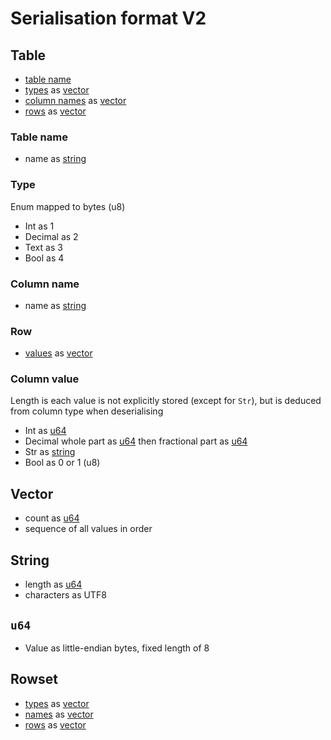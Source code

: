 # Serialisation format V2

## Table
- [table name](#table-name)
- [types](#type) as [vector](#vector)
- [column names](#column-name) as [vector](#vector)
- [rows](#row) as [vector](#vector)

### Table name
- name as [string](#string)

### Type
Enum mapped to bytes (u8)
- Int as 1
- Decimal as 2
- Text as 3
- Bool as 4

### Column name
- name as [string](#string)

### Row
- [values](#column-value) as [vector](#vector)

### Column value
Length is each value is not explicitly stored (except for `Str`), but is deduced from column type when deserialising
- Int as [u64](#u64)
- Decimal whole part as [u64](#u64) then fractional part as [u64](#u64)
- Str as [string](#string)
- Bool as 0 or 1 (u8)

## Vector
- count as [u64](#u64)
- sequence of all values in order

## String
- length as [u64](#u64)
- characters as UTF8

## `u64`
- Value as little-endian bytes, fixed length of 8

## Rowset
- [types](#type) as [vector](#vector)
- [names](#column-name) as [vector](#vector)
- [rows](#row) as [vector](#vector)
